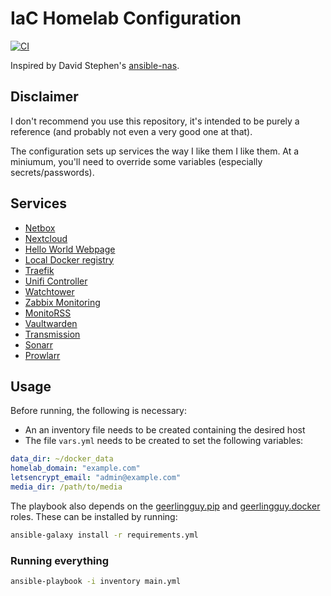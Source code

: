 # IaC Homelab Configuration

[![CI](https://github.com/cianmawhinney/homelab/actions/workflows/ci.yml/badge.svg)](https://github.com/cianmawhinney/homelab/actions/workflows/ci.yml)

Inspired by David Stephen's [ansible-nas](https://github.com/davestephens/ansible-nas).


## Disclaimer
I don't recommend you use this repository, it's intended to be purely a
reference (and probably not even a very good one at that). 

The configuration sets up services the way I like them I like them. At a
miniumum, you'll need to override some variables (especially secrets/passwords).


## Services
* [Netbox](https://github.com/netbox-community/netbox-docker)
* [Nextcloud](https://github.com/nextcloud/docker)
* [Hello World Webpage](https://github.com/nginxinc/NGINX-Demos/tree/master/nginx-hello)
* [Local Docker registry](https://github.com/docker/distribution-library-image)
* [Traefik](https://github.com/traefik/traefik)
* [Unifi Controller](https://github.com/linuxserver/docker-unifi-controller)
* [Watchtower](https://github.com/containrrr/watchtower)
* [Zabbix Monitoring](https://github.com/zabbix/zabbix-docker)
* [MonitoRSS](https://github.com/synzen/MonitoRSS)
* [Vaultwarden](https://github.com/dani-garcia/vaultwarden/)
* [Transmission](https://github.com/linuxserver/docker-transmission)
* [Sonarr](https://github.com/linuxserver/docker-sonarr)
* [Prowlarr](https://github.com/linuxserver/docker-prowlarr)


## Usage
Before running, the following is necessary:
* An an inventory file needs to be created containing the desired host
* The file `vars.yml` needs to be created to set the following variables:

```yaml
data_dir: ~/docker_data
homelab_domain: "example.com"
letsencrypt_email: "admin@example.com"
media_dir: /path/to/media
```

The playbook also depends on the [geerlingguy.pip](https://github.com/geerlingguy/ansible-role-pip)
and [geerlingguy.docker](https://github.com/geerlingguy/ansible-role-docker)
roles. These can be installed by running:

```bash
ansible-galaxy install -r requirements.yml
```

### Running everything

```bash
ansible-playbook -i inventory main.yml
```

